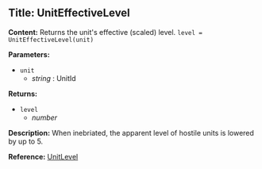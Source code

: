 ## Title: UnitEffectiveLevel

**Content:**
Returns the unit's effective (scaled) level.
`level = UnitEffectiveLevel(unit)`

**Parameters:**
- `unit`
  - *string* : UnitId

**Returns:**
- `level`
  - *number*

**Description:**
When inebriated, the apparent level of hostile units is lowered by up to 5.

**Reference:**
[UnitLevel](#)